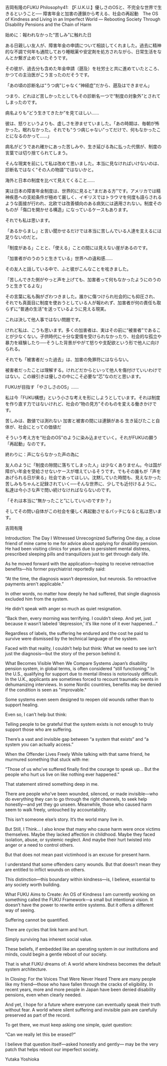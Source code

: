 吉岡有隆のFUKU Philosophy41: 【F.U.K.U.】優しさのOSと、不完全な世界で生きるということ── 障害年金と加害の連鎖から考える、社会の再起動　The OS of Kindness and Living in an Imperfect World — Rebooting Society Through Disability Pensions and the Chain of Harm

始めに：報われなかった“苦しみ”に触れた日

ある日親しい友人が、障害年金の申請について相談してくれました。過去に精神的な不調で何年も通院しており睡眠薬や安定剤を処方されながら、日常生活をなんとか繋ぎ止めていたそうです。

その彼が、過去分も含めた年金申請（遡及）を社労士と共に進めていたところ、かつての主治医がこう言ったのだそうです。

「あの頃の診断名は“うつ病”じゃなく“神経症”だから、遡及はできません」

つまり、どれほど苦しかったとしてもその診断名一つで“制度の対象外”とされてしまったのです。

病名よりも“どう生きてきたか”を見てほしい……

彼は、怒りというよりも、虚しさを滲ませていました。「あの時期は、毎朝が怖かった。眠れなかった。それでも“うつ病じゃない”ってだけで、何もなかったことになるのかって……」

病名がどうであれ確かにあった苦しみや、生き延びる為に払った代償が、制度の言葉では切り捨てられてしまう。

そんな現実を前にして私は改めて思いました。本当に見なければいけないのは、診断名ではなく“その人の物語”ではないかと。

海外と日本の制度を比べて見えてくること……

実は日本の障害年金制度は、世界的に見ると“まだある方”です。アメリカでは精神疾患への支給条件が極めて厳しく、イギリスではトラウマを何度も語らされるような面接が行われ、北欧では改善傾向のある病気には適用されない。制度そのものが「傷口を開かせる構造」になっているケースもあります。

それでも私は思います。

「あるからまし」と言い聞かせるだけでは本当に苦しんでいる人達を支えるには足りないのだと。

「制度がある」ことと、「使える」ことの間には見えない崖があるのです。

「加害者がのうのうと生きている」世界への違和感……

その友人と話している中で、ふと彼がこんなことを呟きました。

「苦しんできた側がやっと声を上げても、加害者って何もなかったようにのうのうと生きてるよな」

その言葉に私も胸がざわつきました。誰かに傷つけられ社会的にも抑圧され、それでも真面目に制度を使おうとしている人が報われず、加害者が何の責任も取らずに“普通の生活”を送っているように見える現実。

これは決して他人事ではない問題です。

けれど私は、こうも思います。多くの加害者は、実はその前に“被害者”であることが少なくない。子供時代に十分な愛情を受けられなかったり、社会的な孤立や暴力を経験したり──そうした背景がやがて怒りや支配欲という形で他人に向けられる。

それでも「被害者だった過去」は、加害の免罪符にはならない。

被害者だったことは理解する。けれどだからといって他人を傷付けていいわけではない。この線引きは優しさの中にこそ必要な“芯”なのだと思います。

FUKUが目指す「やさしさのOS」……

私は今「FUKU構想」という小さな考えを形にしようとしています。それは制度を作り直す力ではないけれど、社会の“物の見方”そのものを変える働きかけです。

苦しみは、数値では測れない
加害と被害の間には連鎖がある
生き延びたこと自体が、社会にとっての価値だ

そういう考え方を“社会のOS”のように染み込ませていく。それがFUKUの願う「再起動」なのです。

終わりに：声にならなかった声の為に

友人のように「制度の隙間に落ちてしまった人」は少なくありません。今は国が障がい年金を受給させないケースが増えているそうです。でもその誰もが「声をあげられる日が来る」社会であってほしい。沈黙していた時間も、見えなかった苦しみもちゃんと記録されていく──そんな世界に、少しでも近付けるように。私達は今小さな声で問い続けなければならないのです。

「それは本当に“無かったこと”にしていいのですか？」

そしてその問い自体がこの社会を優しく再起動させるパッチになると私は思います。

吉岡有隆

Introduction: The Day I Witnessed Unrecognized Suffering
One day, a close friend of mine came to me for advice about applying for disability pension.
He had been visiting clinics for years due to persistent mental distress, prescribed sleeping pills and tranquilizers just to get through daily life.

As he moved forward with the application—hoping to receive retroactive benefits—his former psychiatrist reportedly said:

“At the time, the diagnosis wasn’t depression, but neurosis. So retroactive payments aren't applicable.”

In other words, no matter how deeply he had suffered, that single diagnosis excluded him from the system.

He didn’t speak with anger so much as quiet resignation.

“Back then, every morning was terrifying. I couldn’t sleep. And yet, just because it wasn’t labeled ‘depression,’ it’s like none of it ever happened…”

Regardless of labels, the suffering he endured and the cost he paid to survive were dismissed by the technical language of the system.

Faced with that reality, I couldn’t help but think:
What we need to see isn’t just the diagnosis—but the story of the person behind it.

What Becomes Visible When We Compare Systems
Japan’s disability pension system, in global terms, is often considered “still functioning.”
In the U.S., qualifying for support due to mental illness is notoriously difficult.
In the U.K., applicants are sometimes forced to recount traumatic events in dehumanizing interviews.
In some Nordic countries, benefits may be denied if the condition is seen as "improvable."

Some systems even seem designed to reopen old wounds rather than to support healing.

Even so, I can’t help but think:

Telling people to be grateful that the system exists is not enough to truly support those who are suffering.

There’s a vast and invisible gap between “a system that exists” and “a system you can actually access.”

When the Offender Lives Freely
While talking with that same friend, he murmured something that stuck with me:

“Those of us who’ve suffered finally find the courage to speak up…
But the people who hurt us live on like nothing ever happened.”

That statement stirred something deep in me.

There are people who’ve been wounded, silenced, or made invisible—who do everything they can to go through the right channels, to seek help honestly—and yet they go unseen.
Meanwhile, those who caused harm seem to walk freely, untouched by accountability.

This isn’t someone else’s story. It’s the world many live in.

But Still, I Think…
I also know that many who cause harm were once victims themselves.
Maybe they lacked affection in childhood.
Maybe they faced isolation, abuse, or systemic neglect.
And maybe their hurt twisted into anger or a need to control others.

But that does not mean past victimhood is an excuse for present harm.

I understand that some offenders carry wounds.
But that doesn’t mean they are entitled to inflict wounds on others.

This distinction—this boundary within kindness—is, I believe, essential to any society worth building.

What FUKU Aims to Create: An OS of Kindness
I am currently working on something called the FUKU Framework—a small but intentional vision.
It doesn’t have the power to rewrite entire systems.
But it offers a different way of seeing.

Suffering cannot be quantified.

There are cycles that link harm and hurt.

Simply surviving has inherent social value.

These beliefs, if embedded like an operating system in our institutions and minds, could begin a gentle reboot of our society.

That is what FUKU dreams of:
A world where kindness becomes the default system architecture.

In Closing: For the Voices That Were Never Heard
There are many people like my friend—those who have fallen through the cracks of eligibility.
In recent years, more and more people in Japan have been denied disability pensions, even when clearly needed.

And yet, I hope for a future where everyone can eventually speak their truth without fear.
A world where silent suffering and invisible pain are carefully preserved as part of the record.

To get there, we must keep asking one simple, quiet question:

“Can we really let this be erased?”

I believe that question itself—asked honestly and gently—
may be the very patch that helps reboot our imperfect society.

Yutaka Yoshioka
